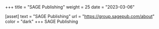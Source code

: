 +++
title = "SAGE Publishing"
weight = 25
date = "2023-03-06"

[asset]
  text = "SAGE Publishing"
  url = "https://group.sagepub.com/about"
  color = "dark" 
+++
SAGE Publishing
